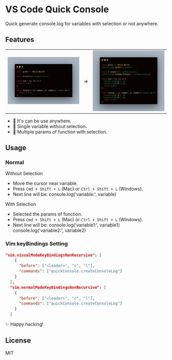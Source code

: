 # VS Code Quick Console

Quick generate console.log for variables with selection or not anywhere.


## Features

||||
|--|--|--|
| ![](./public/origin.png) | => | ![](./public/generate.png) |

- 🧂  It's can be use anywhere.
- 🍭 Single variable without selection.
- 🌭 Multiple params of function with selection.

## Usage

### Normal

Without Selection 
  - Move the cursor near variable.
  - Press `Cmd + Shift + L` (Mac) or `Ctrl + Shift + L` (Windows).
  - Next line will be: 
    console.log('variable:', variable)

With Selection 
  - Selected the params of function. 
  - Press `Cmd + Shift + L` (Mac) or `Ctrl + Shift + L` (Windows).
  - Next line will be: 
      console.log('variable1:', variable1)
      console.log('variable2:', variable2)

### Vim keyBindings Setting

```json
"vim.visualModeKeyBindingsNonRecursive": [
    {
      "before": ["<leader>", "c", "l"],
      "commands": ["quickConsole.createConsoleLog"]
    }
  ],
  "vim.normalModeKeyBindingsNonRecursive": [
    {
      "before": ["<leader>", "c", "l"],
      "commands": ["quickConsole.createConsoleLog"]
    }
  ]
```

✨ Happy hacking!

## License

MIT